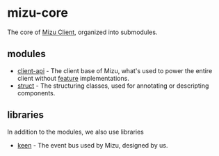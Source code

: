 # mizu-core
The core of [Mizu Client][mizu-website], organized into submodules.

## modules
- [client-api][module-client-api] - The client base of Mizu, what's used to power the entire client without [feature](#) implementations.
- [struct][module-struct] - The structuring classes, used for annotating or descripting components.

## libraries
In addition to the modules, we also use libraries
- [keen][keen] - The event bus used by Mizu, designed by us.

<!--- Links --->

[mizu-website]: https://mizu.wtf/ "mizu website"

[module-struct]: https://github.com/MizuWtf/core/tree/main/struct "struct module"
[module-client-api]: https://github.com/MizuWtf/core/tree/main/client-api "api module"

[keen]: https://github.com/MizuWtf/keen "keen"